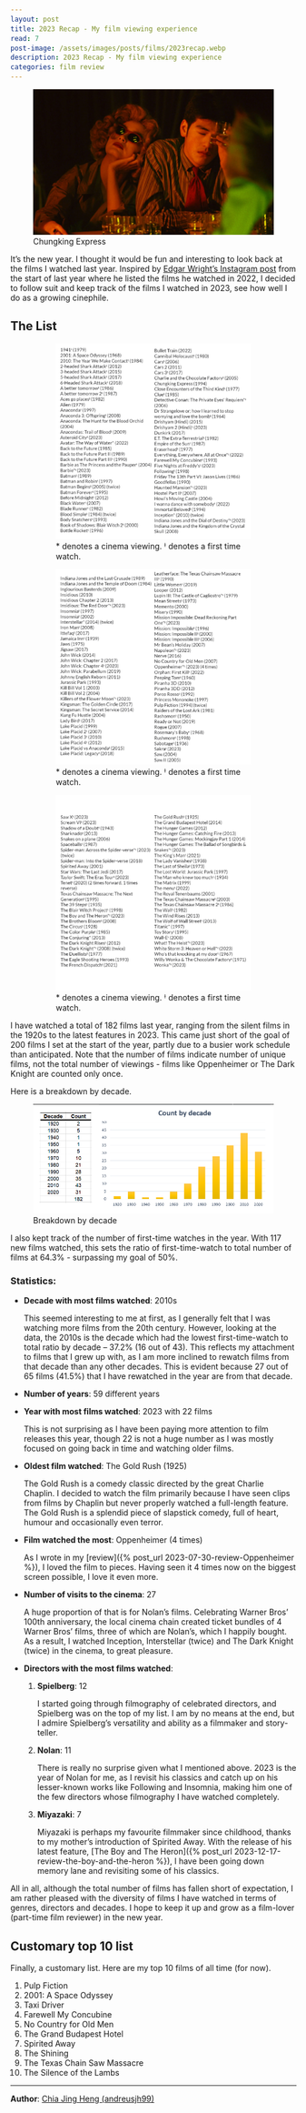 ```yaml
---
layout: post
title: 2023 Recap - My film viewing experience
read: 7
post-image: /assets/images/posts/films/2023recap.webp
description: 2023 Recap - My film viewing experience
categories: film review
---
```


<figure class="film">
  <img src="/assets/images/posts/films/2023recap.webp" alt="Chungking Express movie still">
  <figcaption><i class="fa-solid fa-film"></i> Chungking Express</figcaption>
</figure>

It’s the new year. I thought it would be fun and interesting to look back at the films I watched last year. Inspired by <a href="https://www.instagram.com/p/Cm057BcL-JK/" target="_blank">Edgar Wright’s Instagram post</a> from the start of last year where he listed the films he watched in 2022, I decided to follow suit and keep track of the films I watched in 2023, see how well I do as a growing cinephile.

## The List

<figure>
  <figure class="film">
    <img src="/assets/images/posts/films/movie1.webp" alt="Part 1 of list">
    <figcaption><i class="fa-solid"></i> * denotes a cinema viewing. ꭞ denotes a first time watch.</figcaption>
  </figure>
  <figure class="film">
    <img src="/assets/images/posts/films/movie2.webp" alt="Part 2 of list">
    <figcaption><i class="fa-solid"></i> * denotes a cinema viewing. ꭞ denotes a first time watch.</figcaption>
  </figure>
  <figure class="film">
    <img src="/assets/images/posts/films/movie3.webp" alt="Part 3 of list">
    <figcaption><i class="fa-solid"></i> * denotes a cinema viewing. ꭞ denotes a first time watch.</figcaption>
  </figure>  
</figure>

I have watched a total of 182 films last year, ranging from the silent films in the 1920s to the latest features in 2023. This came just short of the goal of 200 films I set at the start of the year, partly due to a busier work schedule than anticipated. Note that the number of films indicate number of unique films, not the total number of viewings - films like Oppenheimer or The Dark Knight are counted only once.

Here is a breakdown by decade.

<figure class="film">
  <img src="/assets/images/posts/films/movie4.webp" alt="Breakdown by decade">
  <figcaption><i class="fa-solid"></i>Breakdown by decade</figcaption>
</figure>

I also kept track of the number of first-time watches in the year. With 117 new films watched, this sets the ratio of first-time-watch to total number of films at 64.3% - surpassing my goal of 50%.

### Statistics:
-	<b>Decade with most films watched</b>: 2010s

    This seemed interesting to me at first, as I generally felt that I was watching more films from the 20th century. However, looking at the data, the 2010s is the decade which had the lowest first-time-watch to total ratio by decade – 37.2% (16 out of 43). This reflects my attachment to films that I grew up with, as I am more inclined to rewatch films from that decade than any other decades. This is evident because 27 out of 65 films (41.5%) that I have rewatched in the year are from that decade.

-	<b>Number of years</b>: 59 different years

-	<b>Year with most films watched</b>: 2023 with 22 films

    This is not surprising as I have been paying more attention to film releases this year, though 22 is not a huge number as I was mostly focused on going back in time and watching older films.

-	<b>Oldest film watched</b>: The Gold Rush (1925)

    The Gold Rush is a comedy classic directed by the great Charlie Chaplin. I decided to watch the film primarily because I have seen clips from films by Chaplin but never properly watched a full-length feature. The Gold Rush is a splendid piece of slapstick comedy, full of heart, humour and occasionally even terror.

-	<b>Film watched the most</b>: Oppenheimer (4 times)

    As I wrote in my [review]({% post_url 2023-07-30-review-Oppenheimer %}), I loved the film to pieces. Having seen it 4 times now on the biggest screen possible, I love it even more.

-	<b>Number of visits to the cinema</b>: 27

    A huge proportion of that is for Nolan’s films. Celebrating Warner Bros’ 100th anniversary, the local cinema chain created ticket bundles of 4 Warner Bros’ films, three of which are Nolan’s, which I happily bought. As a result, I watched Inception, Interstellar (twice) and The Dark Knight (twice) in the cinema, to great pleasure.

-	<b>Directors with the most films watched</b>:
    1.	<b>Spielberg</b>: 12
        
        I started going through filmography of celebrated directors, and Spielberg was on the top of my list. I am by no means at the end, but I admire Spielberg’s versatility and ability as a filmmaker and story-teller.

    2.	<b>Nolan</b>: 11

        There is really no surprise given what I mentioned above. 2023 is the year of Nolan for me, as I revisit his classics and catch up on his lesser-known works like Following and Insomnia, making him one of the few directors whose filmography I have watched completely.

    3.	<b>Miyazaki</b>: 7

        Miyazaki is perhaps my favourite filmmaker since childhood, thanks to my mother’s introduction of Spirited Away. With the release of his latest feature, [The Boy and The Heron]({% post_url 2023-12-17-review-the-boy-and-the-heron %}), I have been going down memory lane and revisiting some of his classics.

All in all, although the total number of films has fallen short of expectation, I am rather pleased with the diversity of films I have watched in terms of genres, directors and decades. I hope to keep it up and grow as a film-lover (part-time film reviewer) in the new year.

## Customary top 10 list

Finally, a customary list. Here are my top 10 films of all time (for now).

1.	Pulp Fiction
2.	2001: A Space Odyssey
3.	Taxi Driver
4.	Farewell My Concubine
5.	No Country for Old Men
6.	The Grand Budapest Hotel
7.	Spirited Away
8.	The Shining
9.	The Texas Chain Saw Massacre
10.	The Silence of the Lambs

---

**Author**: <a href="https://github.com/andreusjh99" target="_blank">Chia Jing Heng (andreusjh99)</a>